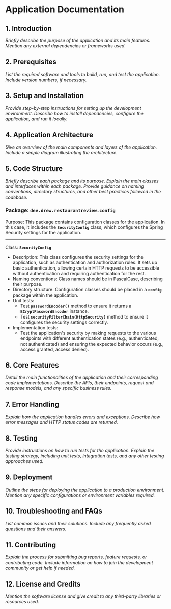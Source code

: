 # Application Documentation

## 1. Introduction
*Briefly describe the purpose of the application and its main features. Mention any external dependencies or frameworks used.*

## 2. Prerequisites
*List the required software and tools to build, run, and test the application. Include version numbers, if necessary.*

## 3. Setup and Installation
*Provide step-by-step instructions for setting up the development environment. Describe how to install dependencies, configure the application, and run it locally.*

## 4. Application Architecture
*Give an overview of the main components and layers of the application. Include a simple diagram illustrating the architecture.*

## 5. Code Structure
*Briefly describe each package and its purpose. Explain the main classes and interfaces within each package. Provide guidance on naming conventions, directory structures, and other best practices followed in the codebase.*

### Package: **`dev.drew.restaurantreview.config`**
Purpose: This package contains configuration classes for the application. In this case, it includes the **`SecurityConfig`** class, which configures the Spring Security settings for the application.

---
Class: **`SecurityConfig`**
- Description: This class configures the security settings for the application, such as authentication and authorization rules. It sets up basic authentication, allowing certain HTTP requests to be accessible without authentication and requiring authentication for the rest.
- Naming conventions: Class names should be in PascalCase, describing their purpose.
- Directory structure: Configuration classes should be placed in a **`config`** package within the application.
- Unit tests:
  - Test **`passwordEncoder()`** method to ensure it returns a **`BCryptPasswordEncoder`** instance.
  - Test **`securityFilterChain(HttpSecurity)`** method to ensure it configures the security settings correctly.
- Implementation tests:
  - Test the application's security by making requests to the various endpoints with different authentication states (e.g., authenticated, not authenticated) and ensuring the expected behavior occurs (e.g., access granted, access denied).

## 6. Core Features
*Detail the main functionalities of the application and their corresponding code implementations. Describe the APIs, their endpoints, request and response models, and any specific business rules.*

## 7. Error Handling
*Explain how the application handles errors and exceptions. Describe how error messages and HTTP status codes are returned.*

## 8. Testing
*Provide instructions on how to run tests for the application. Explain the testing strategy, including unit tests, integration tests, and any other testing approaches used.*

## 9. Deployment
*Outline the steps for deploying the application to a production environment. Mention any specific configurations or environment variables required.*

## 10. Troubleshooting and FAQs
*List common issues and their solutions. Include any frequently asked questions and their answers.*

## 11. Contributing
*Explain the process for submitting bug reports, feature requests, or contributing code. Include information on how to join the development community or get help if needed.*

## 12. License and Credits
*Mention the software license and give credit to any third-party libraries or resources used.*